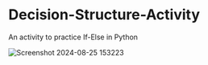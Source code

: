 # Decision-Structure-Activity

An activity to practice If-Else in Python


![Screenshot 2024-08-25 153223](https://github.com/user-attachments/assets/f5b8e12c-537a-4a54-a86d-4dcd48d56b56)

